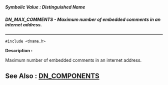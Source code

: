 ##### Symbolic Value : Distinguished Name
##### DN_MAX_COMMENTS - Maximum number of embedded comments in an internet address.
---
```
#include <dname.h>
```
**Description :**

Maximum number of embedded comments in an internet address.

**See Also :**
[DN_COMPONENTS](/reference/Data/DN_COMPONENTS)
---
